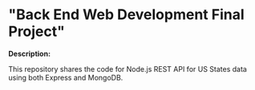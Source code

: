 # "Back End Web Development Final Project"

**Description:**

This repository shares the code for Node.js REST API for US States data using both Express and MongoDB.

